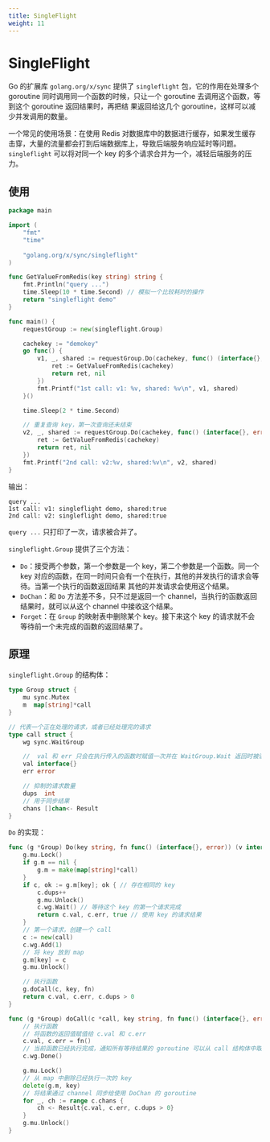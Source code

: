 ```yaml
---
title: SingleFlight
weight: 11
---
```


# SingleFlight

Go 的扩展库 `golang.org/x/sync` 提供了 `singleflight` 包，它的作用在处理多个 goroutine 同时调用同一个函数的时候，只让一个 goroutine 去调用这个函数，等到这个 goroutine 返回结果时，再把结
果返回给这几个 goroutine，这样可以减少并发调用的数量。

一个常见的使用场景：在使用 Redis 对数据库中的数据进行缓存，如果发生缓存击穿，大量的流量都会打到后端数据库上，导致后端服务响应延时等问题。
`singleflight` 可以将对同一个 key 的多个请求合并为一个，减轻后端服务的压力。

## 使用

```go
package main

import (
	"fmt"
	"time"
	
	"golang.org/x/sync/singleflight"
)

func GetValueFromRedis(key string) string {
	fmt.Println("query ...")
	time.Sleep(10 * time.Second) // 模拟一个比较耗时的操作
	return "singleflight demo"
}

func main() {
	requestGroup := new(singleflight.Group)

	cachekey := "demokey"
	go func() {
		v1, _, shared := requestGroup.Do(cachekey, func() (interface{}, error) {
			ret := GetValueFromRedis(cachekey)
			return ret, nil
		})
		fmt.Printf("1st call: v1: %v, shared: %v\n", v1, shared)
	}()

	time.Sleep(2 * time.Second)

	// 重复查询 key，第一次查询还未结束
	v2, _, shared := requestGroup.Do(cachekey, func() (interface{}, error) {
		ret := GetValueFromRedis(cachekey)
		return ret, nil
	})
	fmt.Printf("2nd call: v2:%v, shared:%v\n", v2, shared)
}
```

输出：

```
query ...
1st call: v1: singleflight demo, shared:true
2nd call: v2: singleflight demo, shared:true
```

`query ...` 只打印了一次，请求被合并了。

`singleflight.Group` 提供了三个方法：

- `Do`：接受两个参数，第一个参数是一个 key，第二个参数是一个函数。同一个 key 对应的函数，在同一时间只会有一个在执行，其他的并发执行的请求会等待。当第一个执行的函数返回结果
其他的并发请求会使用这个结果。
- `DoChan`：和 `Do` 方法差不多，只不过是返回一个 channel，当执行的函数返回结果时，就可以从这个 channel 中接收这个结果。
- `Forget`：在 `Group` 的映射表中删除某个 key。接下来这个 key 的请求就不会等待前一个未完成的函数的返回结果了。

## 原理

`singleflight.Group` 的结构体：

```go
type Group struct {
	mu sync.Mutex
	m  map[string]*call
}

// 代表一个正在处理的请求，或者已经处理完的请求
type call struct {
	wg sync.WaitGroup

	//  val 和 err 只会在执行传入的函数时赋值一次并在 WaitGroup.Wait 返回时被读取
	val interface{}
	err error

	// 抑制的请求数量
	dups  int
	// 用于同步结果
	chans []chan<- Result
}
```

`Do` 的实现：

```go
func (g *Group) Do(key string, fn func() (interface{}, error)) (v interface{}, err error, shared bool) {
	g.mu.Lock()
	if g.m == nil {
		g.m = make(map[string]*call)
	}
	if c, ok := g.m[key]; ok { // 存在相同的 key
		c.dups++
		g.mu.Unlock()
		c.wg.Wait() // 等待这个 key 的第一个请求完成
		return c.val, c.err, true // 使用 key 的请求结果
	}
    // 第一个请求，创建一个 call
	c := new(call) 
	c.wg.Add(1)
    // 将 key 放到 map
	g.m[key] = c
	g.mu.Unlock()

	// 执行函数
	g.doCall(c, key, fn)
	return c.val, c.err, c.dups > 0
}

func (g *Group) doCall(c *call, key string, fn func() (interface{}, error)) {
	// 执行函数
	// 将函数的返回值赋值给 c.val 和 c.err
	c.val, c.err = fn()
	// 当前函数已经执行完成，通知所有等待结果的 goroutine 可以从 call 结构体中取出返回值并返回了
	c.wg.Done()

	g.mu.Lock()
	// 从 map 中删除已经执行一次的 key
	delete(g.m, key)
	// 将结果通过 channel 同步给使用 DoChan 的 goroutine
	for _, ch := range c.chans {
		ch <- Result{c.val, c.err, c.dups > 0}
	}
	g.mu.Unlock()
}
```